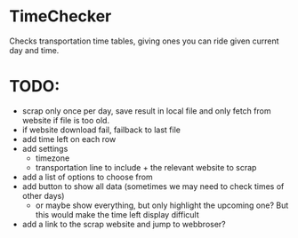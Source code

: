 # TimeChecker
Checks transportation time tables, giving ones you can ride given current day and time.

# TODO:
- scrap only once per day, save result in local file and only fetch from website if file is too old.
- if website download fail, failback to last file
- add time left on each row
- add settings
  - timezone
  - transportation line to include + the relevant website to scrap
- add a list of options to choose from
- add button to show all data (sometimes we may need to check times of other days)
  - or maybe show everything, but only highlight the upcoming one? But this would make the time left display difficult
- add a link to the scrap website and jump to webbroser?
